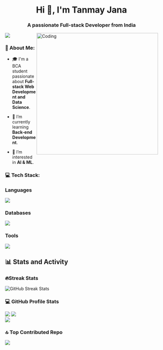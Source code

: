 <h1 align="center">Hi 👋, I'm Tanmay Jana</h1>
<h3 align="center">A passionate Full-stack Developer from India</h3>
<img align="right" alt="Coding" width="400" src="https://t3.ftcdn.net/jpg/03/18/60/62/360_F_318606217_Hk8jo2MVoI33SQOkYrfOF929J7JgIP0P.jpg">


[![](https://visitcount.itsvg.in/api?id=dev-tanmay-jana&label=Profile%20Views&color=6&icon=6&pretty=false)](https://visitcount.itsvg.in)

### 💫 About Me:
- 🎓 I'm a BCA student passionate about **Full-stack Web Development and Data Science**.

- 🌱 I’m currently learning **Back-end Development**.

- 👀 I’m interested in **AI & ML**.

### 💻 Tech Stack:
<h3 align="left">Languages</h3>
<p align="left">
  <a href="https://skillicons.dev">
    <img src="https://skillicons.dev/icons?i=js,c,py,html" />
  </a>
</p>
<h3 align="left">Databases</h3>
<p align="left">
  <a href="https://skillicons.dev">
    <img src="https://skillicons.dev/icons?i=mysql" />
  </a>
</p>
<h3 align="left">Tools</h3>
<p align="left">
  <a href="https://skillicons.dev">
    <img src="https://skillicons.dev/icons?i=git,github,nodejs,vscode,css" />
  </a>
</p>

<summary><h2>📊 Stats and Activity</h2></summary>

### <h3>🔥Streak Stats</h3>
<img src="https://github-readme-streak-stats.herokuapp.com/?user=dev-tanmay-jana&theme=radical&hide_border=true" alt="GitHub Streak Stats"><br/>
### <h3>💻 GitHub Profile Stats</h3>
![](https://github-readme-stats.vercel.app/api?username=dev-tanmay-jana&theme=radical&hide_border=false&include_all_commits=false&count_private=false)
![](https://github-readme-stats.vercel.app/api/top-langs/?username=dev-tanmay-jana&theme=radical&hide_border=false&include_all_commits=false&count_private=false&layout=compact)<br/>
[![](https://github-readme-activity-graph.vercel.app/graph?username=dev-tanmay-jana&theme=github-compact&area_color=0a5b00&area=true)](https://github.com/dev-tanmay-jana/github-readme-activity-graph)

### 🔝 Top Contributed Repo
![](https://github-contributor-stats.vercel.app/api?username=dev-tanmay-jana&limit=5&theme=dracula&combine_all_yearly_contributions=true)



<!-- Proudly created with GPRM ( https://gprm.itsvg.in ) -->
